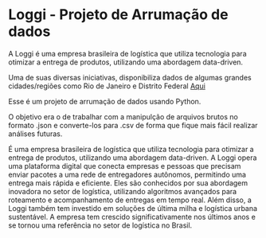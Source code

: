 # Loggi - Projeto de Arrumação de dados

A Loggi é uma empresa brasileira de logística que utiliza tecnologia para otimizar a entrega de produtos, utilizando uma abordagem data-driven.

Uma de suas diversas iniciativas, disponibiliza dados de algumas grandes cidades/regiões como Rio de Janeiro e Distrito Federal <a href = 'https://github.com/loggi/loggibud'> Aqui </a>

Esse é um projeto de arrumação de dados usando Python.

O objetivo era o de trabalhar com a manipulção de arquivos brutos no formato .json e converte-los para .csv de forma que fique mais fácil realizar análises futuras. 

É uma empresa brasileira de logística que utiliza tecnologia para otimizar a entrega de produtos, utilizando uma abordagem data-driven. A Loggi opera uma plataforma digital que conecta empresas e pessoas que precisam enviar pacotes a uma rede de entregadores autônomos, permitindo uma entrega mais rápida e eficiente. Eles são conhecidos por sua abordagem inovadora no setor de logística, utilizando algoritmos avançados para roteamento e acompanhamento de entregas em tempo real. Além disso, a Loggi também tem investido em soluções de última milha e logística urbana sustentável. A empresa tem crescido significativamente nos últimos anos e se tornou uma referência no setor de logística no Brasil.
